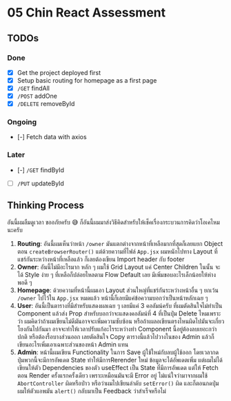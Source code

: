 # 05 Chin React Assessment

## TODOs

### Done

- [x] Get the project deployed first
- [x] Setup basic routing for homepage as a first page
- [x] `/GET` findAll
- [x] `/POST` addOne
- [x] `/DELETE` removeById

### Ongoing

- [-] Fetch data with axios

### Later

- [-] `/GET` findById
- [ ] `/PUT` updateById

## Thinking Process

อันนี้ผมลืมดูเวลา ขออภัยครับ 😅
ก็อันนี้ผมมาส่งวิธีคิดสำหรับให้เช็คเรื่องกระบวนการคิดว่าโอเคไหมนะครับ

1. **Routing**: อันนี้ผมเห็นว่าหน้า `/owner`
   มันแตกต่างจากหน้าที่เหลือมากที่สุดก็เลยแยก Object ตอน `createBrowserRouter()`
   แต่ด้วยความที่ไฟล์ `App.jsx` ผมหนักไปทาง Layout
   ที่แชร์กันระหว่างหน้าที่เหลือแล้ว ก็เลยต้องเขียน Import header กับ footer
2. **Owner**: อันนี้ไม่มีอะไรมาก หลัก ๆ ผมใช้ Grid Layout แค่ Center Children
   ในนั้น จะได้ Style ง่าย ๆ ที่เหลือก็ปล่อยไหลตาม Flow Default เลย
   มีเพิ่มขอบอะไรเล็กน้อยให้ห่างพอดี ๆ
3. **Homepage**: ด้วยความที่หน้านี้ผมเอา Layout
   ส่วนใหญ่ที่แชร์กันระหว่างหน้าอื่น ๆ ยกเว้น `/owner` ไปไว้ใน `App.jsx` หมดแล้ว
   หน้านี้ก็เลยมีแค่ข้อความบอกว่าเป็นหน้าหลักเฉย ๆ
4. **User**: อันนี้เป็นตารางที่มีสำหรับแสดงผลเฉย ๆ เลยมีแค่ 3 คอลัมน์ครับ
   ที่ผมตัดสินใจไม่ทำเป็น Component แล้วส่ง Prop สำหรับบอกว่าจะแสดงคอลัมน์ที่ 4
   ที่เป็นปุ่ม Delete ไหมเพราะว่า
   ผมคิดว่าถ้าผมเขียนไม่ดีมันอาจจะเพิ่มความซับซ้อน
   หรือถ้าเผลอเขียนตรงไหนผิดไปมันจะเกี่ยวโยงกันไปกันมา
   อาจจะทำให้เวลาปรับแก้อะไรระหว่างทำ Component นี้อยู่ต้องลบเยอะกว่าปกติ
   หรือต้องรื้อบางส่วนออก เลยตัดสินใจ Copy ตารางนี้แล้วไปวางในของ Admin
   แล้วก็เขียนอะไรเพิ่มเอาเฉพาะส่วนของหน้า Admin แทน
5. **Admin**: หน้านี้ผมเขียน Functionality ในการ Save ผู้ใช้ใหม่กับลบผู้ใช้ออก
   โดยเวลากดปุ่มพวกนี้จะมีการอัพเดต State ทำให้มีการRerender ใหม่
   ข้อมูลจะได้อัพเดตเพิ่ม แต่ผมไม่ได้เขียนให้ตัว Dependencies ของตัว useEffect
   เป็น State ที่มีการอัพเดต แต่ให้ Fetch ตอน Render ครั้งแรกครั้งเดียว
   เพราะเหมือนมันจะมี Error อยู่ ไม่แน่ใจว่ามาจากผมใช้ `AbortController`
   ผิดหรือป่าว หรือว่าผมไปเขียนลำดับ `setError()` ผิด และก็ตอนกดปุ่ม
   ผมให้ตัวแอพมัน `alert()` กลับมาเป็น Feedback ว่าสำเร็จหรือไม่
